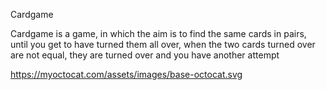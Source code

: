 Cardgame

Cardgame is a game, in which the aim is to find the same cards in pairs, until you get to have turned them all over, when the two cards turned over are not equal, they are turned over and you have another attempt

https://myoctocat.com/assets/images/base-octocat.svg

